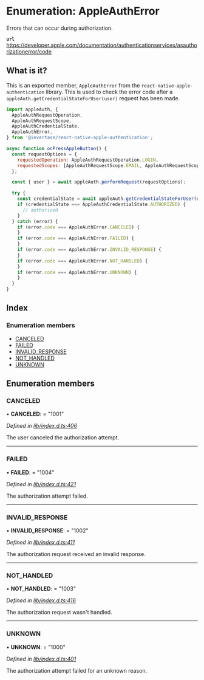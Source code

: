 # Enumeration: AppleAuthError

Errors that can occur during authorization.

**`url`** https://developer.apple.com/documentation/authenticationservices/asauthorizationerror/code

## What is it?

This is an exported member, `AppleAuthError` from the `react-native-apple-authentication` library. This is used to
check the error code after a `appleAuth.getCredentialStateForUser(user)` request has been made.

```js
import appleAuth, {
  AppleAuthRequestOperation,
  AppleAuthRequestScope,
  AppleAuthCredentialState,
  AppleAuthError,
} from '@invertase/react-native-apple-authentication';

async function onPressAppleButton() {
  const requestOptions = {
    requestedOperation: AppleAuthRequestOperation.LOGIN,
    requestedScopes: [AppleAuthRequestScope.EMAIL, AppleAuthRequestScope.FULL_NAME],
  };

  const { user } = await appleAuth.performRequest(requestOptions);

  try {
    const credentialState = await appleAuth.getCredentialStateForUser(user);
    if (credentialState === AppleAuthCredentialState.AUTHORIZED) {
      // authorized
    }
  } catch (error) {
    if (error.code === AppleAuthError.CANCELED) {
    }
    if (error.code === AppleAuthError.FAILED) {
    }
    if (error.code === AppleAuthError.INVALID_RESPONSE) {
    }
    if (error.code === AppleAuthError.NOT_HANDLED) {
    }
    if (error.code === AppleAuthError.UNKNOWN) {
    }
  }
}
```

## Index

### Enumeration members

- [CANCELED](_lib_index_d_.rnappleauth.appleautherror.md#canceled)
- [FAILED](_lib_index_d_.rnappleauth.appleautherror.md#failed)
- [INVALID_RESPONSE](_lib_index_d_.rnappleauth.appleautherror.md#invalid_response)
- [NOT_HANDLED](_lib_index_d_.rnappleauth.appleautherror.md#not_handled)
- [UNKNOWN](_lib_index_d_.rnappleauth.appleautherror.md#unknown)

## Enumeration members

### CANCELED

• **CANCELED**: = "1001"

_Defined in [lib/index.d.ts:406](https://github.com/invertase/react-native-apple-authentication/blob/2b75721d/lib/index.d.ts#L406)_

The user canceled the authorization attempt.

---

### FAILED

• **FAILED**: = "1004"

_Defined in [lib/index.d.ts:421](https://github.com/invertase/react-native-apple-authentication/blob/2b75721d/lib/index.d.ts#L421)_

The authorization attempt failed.

---

### INVALID_RESPONSE

• **INVALID_RESPONSE**: = "1002"

_Defined in [lib/index.d.ts:411](https://github.com/invertase/react-native-apple-authentication/blob/2b75721d/lib/index.d.ts#L411)_

The authorization request received an invalid response.

---

### NOT_HANDLED

• **NOT_HANDLED**: = "1003"

_Defined in [lib/index.d.ts:416](https://github.com/invertase/react-native-apple-authentication/blob/2b75721d/lib/index.d.ts#L416)_

The authorization request wasn't handled.

---

### UNKNOWN

• **UNKNOWN**: = "1000"

_Defined in [lib/index.d.ts:401](https://github.com/invertase/react-native-apple-authentication/blob/2b75721d/lib/index.d.ts#L401)_

The authorization attempt failed for an unknown reason.
